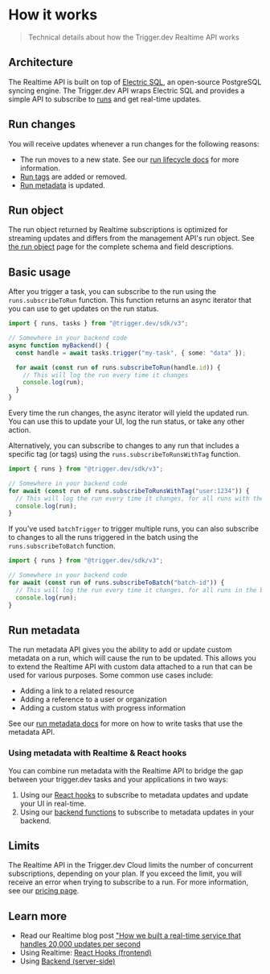 # How it works

> Technical details about how the Trigger.dev Realtime API works

## Architecture

The Realtime API is built on top of [Electric SQL](https://electric-sql.com/), an open-source PostgreSQL syncing engine. The Trigger.dev API wraps Electric SQL and provides a simple API to subscribe to [runs](/runs) and get real-time updates.

## Run changes

You will receive updates whenever a run changes for the following reasons:

* The run moves to a new state. See our [run lifecycle docs](/runs#the-run-lifecycle) for more information.
* [Run tags](/tags) are added or removed.
* [Run metadata](/runs/metadata) is updated.

## Run object

The run object returned by Realtime subscriptions is optimized for streaming updates and differs from the management API's run object. See [the run object](/realtime/run-object) page for the complete schema and field descriptions.

## Basic usage

After you trigger a task, you can subscribe to the run using the `runs.subscribeToRun` function. This function returns an async iterator that you can use to get updates on the run status.

```ts
import { runs, tasks } from "@trigger.dev/sdk/v3";

// Somewhere in your backend code
async function myBackend() {
  const handle = await tasks.trigger("my-task", { some: "data" });

  for await (const run of runs.subscribeToRun(handle.id)) {
    // This will log the run every time it changes
    console.log(run);
  }
}
```

Every time the run changes, the async iterator will yield the updated run. You can use this to update your UI, log the run status, or take any other action.

Alternatively, you can subscribe to changes to any run that includes a specific tag (or tags) using the `runs.subscribeToRunsWithTag` function.

```ts
import { runs } from "@trigger.dev/sdk/v3";

// Somewhere in your backend code
for await (const run of runs.subscribeToRunsWithTag("user:1234")) {
  // This will log the run every time it changes, for all runs with the tag "user:1234"
  console.log(run);
}
```

If you've used `batchTrigger` to trigger multiple runs, you can also subscribe to changes to all the runs triggered in the batch using the `runs.subscribeToBatch` function.

```ts
import { runs } from "@trigger.dev/sdk/v3";

// Somewhere in your backend code
for await (const run of runs.subscribeToBatch("batch-id")) {
  // This will log the run every time it changes, for all runs in the batch with the ID "batch-id"
  console.log(run);
}
```

## Run metadata

The run metadata API gives you the ability to add or update custom metadata on a run, which will cause the run to be updated. This allows you to extend the Realtime API with custom data attached to a run that can be used for various purposes. Some common use cases include:

* Adding a link to a related resource
* Adding a reference to a user or organization
* Adding a custom status with progress information

See our [run metadata docs](/runs/metadata) for more on how to write tasks that use the metadata API.

### Using metadata with Realtime & React hooks

You can combine run metadata with the Realtime API to bridge the gap between your trigger.dev tasks and your applications in two ways:

1. Using our [React hooks](/realtime/react-hooks/subscribe#using-metadata) to subscribe to metadata updates and update your UI in real-time.
2. Using our [backend functions](/realtime/backend) to subscribe to metadata updates in your backend.

## Limits

The Realtime API in the Trigger.dev Cloud limits the number of concurrent subscriptions, depending on your plan. If you exceed the limit, you will receive an error when trying to subscribe to a run. For more information, see our [pricing page](https://trigger.dev/pricing).

## Learn more

* Read our Realtime blog post ["How we built a real-time service that handles 20,000 updates per second](https://trigger.dev/blog/how-we-built-realtime)
* Using Realtime: [React Hooks (frontend)](/realtime/react-hooks)
* Using [Backend (server-side)](/realtime/backend)
